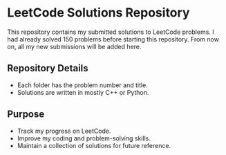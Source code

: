 # LeetCode Solutions Repository

This repository contains my submitted solutions to LeetCode problems. I had already solved 150 problems before starting this repository. From now on, all my new submissions will be added here.

## Repository Details

- Each folder has the problem number and title.
- Solutions are written in mostly C++ or Python.

## Purpose

- Track my progress on LeetCode.
- Improve my coding and problem-solving skills.
- Maintain a collection of solutions for future reference.
